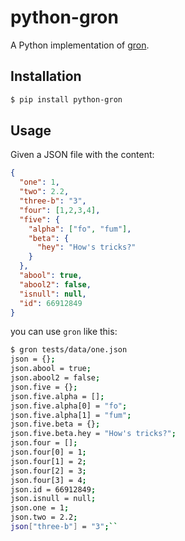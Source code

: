 # python-gron

A Python implementation of [gron](https://github.com/tomnomnom/gron).

## Installation

```bash
$ pip install python-gron
```


## Usage

Given a JSON file with the content:

```json
{
  "one": 1,
  "two": 2.2,
  "three-b": "3",
  "four": [1,2,3,4],
  "five": {
    "alpha": ["fo", "fum"],
    "beta": {
      "hey": "How's tricks?"
    }
  },
  "abool": true,
  "abool2": false,
  "isnull": null,
  "id": 66912849
}
```

you can use `gron` like this:

```bash
$ gron tests/data/one.json
json = {};
json.abool = true;
json.abool2 = false;
json.five = {};
json.five.alpha = [];
json.five.alpha[0] = "fo";
json.five.alpha[1] = "fum";
json.five.beta = {};
json.five.beta.hey = "How's tricks?";
json.four = [];
json.four[0] = 1;
json.four[1] = 2;
json.four[2] = 3;
json.four[3] = 4;
json.id = 66912849;
json.isnull = null;
json.one = 1;
json.two = 2.2;
json["three-b"] = "3";``
```
